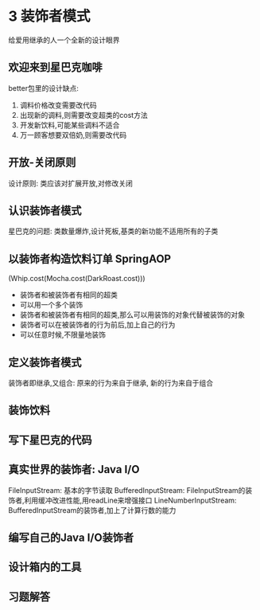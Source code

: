 # 3 装饰者模式
给爱用继承的人一个全新的设计眼界

## 欢迎来到星巴克咖啡
better包里的设计缺点:
1. 调料价格改变需要改代码
2. 出现新的调料,则需要改变超类的cost方法
3. 开发新饮料,可能某些调料不适合
4. 万一顾客想要双倍奶,则需要改代码
## 开放-关闭原则
设计原则:
    类应该对扩展开放,对修改关闭
## 认识装饰者模式
星巴克的问题: 类数量爆炸,设计死板,基类的新功能不适用所有的子类
## 以装饰者构造饮料订单 SpringAOP
(Whip.cost(Mocha.cost(DarkRoast.cost)))
- 装饰者和被装饰者有相同的超类
- 可以用一个多个装饰
- 装饰者和被装饰者有相同的超类,那么可以用装饰的对象代替被装饰的对象
- 装饰者可以在被装饰者的行为前后,加上自己的行为
- 可以任意时候,不限量地装饰

## 定义装饰者模式
装饰者即继承,又组合: 原来的行为来自于继承, 新的行为来自于组合
## 装饰饮料
## 写下星巴克的代码
## 真实世界的装饰者: Java I/O
FileInputStream: 基本的字节读取
BufferedInputStream: FileInputStream的装饰者,利用缓冲改进性能,用readLine来增强接口
LineNumberInputStream: BufferedInputStream的装饰者,加上了计算行数的能力
## 编写自己的Java I/O装饰者
## 设计箱内的工具
## 习题解答